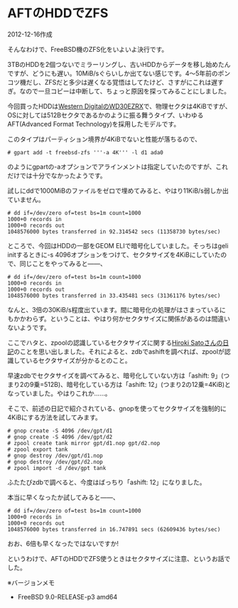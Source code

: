 # AFTのHDDでZFS

2012-12-16作成

そんなわけで、FreeBSD機のZFS化をいよいよ決行です。

3TBのHDDを2個つないでミラーリングし、古いHDDからデータを移し始めたんですが、どうにも遅い。10MiB/sぐらいしか出てない感じです。4～5年前のポンコツ機だし、ZFSだと多少は遅くなる覚悟はしてたけど、さすがにこれは遅すぎ。なので一旦コピーは中断して、ちょっと原因を探ってみることにしました。

今回買ったHDDは[Western DigitalのWD30EZRX](http://www.wdc.com/global/products/specs/?driveID=927&language=6)で、物理セクタは4KiBですが、OSに対しては512Bセクタであるかのように振る舞うタイプ、いわゆるAFT(Advanced Format Technology)を採用したモデルです。

このタイプはパーティション境界が4KiBでないと性能が落ちるので、

    # gpart add -t freebsd-zfs '''-a 4K''' -l d1 ada0

のようにgpartの-aオプションでアラインメントは指定していたのですが、これだけでは十分でなかったようです。

試しにddで1000MiBのファイルをゼロで埋めてみると、やはり11KiB/s弱しか出ていません。

    # dd if=/dev/zero of=test bs=1m count=1000
    1000+0 records in
    1000+0 records out
    1048576000 bytes transferred in 92.314542 secs (11358730 bytes/sec)

ところで、今回はHDDの一部をGEOM ELIで暗号化していました。そっちはgeli initするときに-s 4096オプションをつけて、セクタサイズを4KiBにしていたので、同じことをやってみると――、

    # dd if=/dev/zero of=test bs=1m count=1000
    1000+0 records in
    1000+0 records out
    1048576000 bytes transferred in 33.435481 secs (31361176 bytes/sec)

なんと、3倍の30KiB/s程度出ています。間に暗号化の処理がはさまっているにもかかわらず。ということは、やはり何かセクタサイズに関係があるのは間違いないようです。

ここでハタと、zpoolの認識しているセクタサイズに関する[Hiroki Satoさんの日記](https://www.allbsd.org/~hrs/diary/201109.html)のことを思い出しました。それによると、zdbでashiftを調べれば、zpoolが認識しているセクタサイズが分かるとのこと。

早速zdbでセクタサイズを調べてみると、暗号化していない方は「ashift: 9」(つまり2の9乗=512B)、暗号化している方は「ashift: 12」(つまり2の12乗=4KiB)となっていました。やはりこれか……。

そこで、前述の日記で紹介されている、gnopを使ってセクタサイズを強制的に4KiBにする方法を試してみます。

    # gnop create -S 4096 /dev/gpt/d1
    # gnop create -S 4096 /dev/gpt/d2
    # zpool create tank mirror gpt/d1.nop gpt/d2.nop
    # zpool export tank
    # gnop destroy /dev/gpt/d1.nop
    # gnop destroy /dev/gpt/d2.nop
    # zpool import -d /dev/gpt tank

ふたたびzdbで調べると、今度はばっちり「ashift: 12」になりました。

本当に早くなったか試してみると――、

    # dd if=/dev/zero of=test bs=1m count=1000
    1000+0 records in
    1000+0 records out
    1048576000 bytes transferred in 16.747891 secs (62609436 bytes/sec)

おお、6倍も早くなったではないですか!

というわけで、AFTのHDDでZFS使うときはセクタサイズに注意、というお話でした。

※バージョンメモ

- FreeBSD 9.0-RELEASE-p3 amd64
